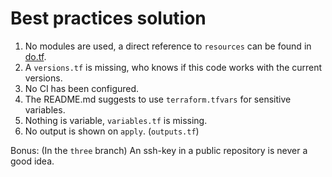 # Best practices solution

1. No modules are used, a direct reference to `resources` can be found in [do.tf](https://github.com/robertdebock/terraform-demo/blob/master/do.tf).
2. A `versions.tf` is missing, who knows if this code works with the current versions.
3. No CI has been configured.
4. The README.md suggests to use `terraform.tfvars` for sensitive variables.
5. Nothing is variable, `variables.tf` is missing.
6. No output is shown on `apply`. (`outputs.tf`)

Bonus: (In the `three` branch) An ssh-key in a public repository is never a good idea.

